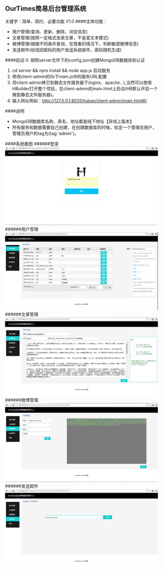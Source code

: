 OurTimes简易后台管理系统
-------------------------
关键字：简单、简约、必要功能 V1.0
####主体功能：
+ 用户管理(查询、更新、删除、浏览信息)
+ 文章管理(按照一定格式发表文章，不是富文本模式)
+ 微博管理(根据不同条件查询，在慎重的情况下，判断敏感微博信息)
+ 发送邮件(给找回密码的用户发送系统邮件，密码随机生成)

####启动
 0. 按照server文件下的config.json创建MongoDB数据库和认证
 1. cd server && npm install && node app.js 启动服务   
 2. 修改client-admin的lib下main.js中的服务URL配置
 3. 将client-admin拷贝到静态文件服务器下(nginx、apache...),当然可以使用HBuilder打开整个项目，在client-admin的main.html上启动(HB默认开启一个微型静态文件服务器)。    
 4. 输入网址例如：http://127.0.0.1:8020/tuban/client-admin/main.html#/  

####说明
+ MongoDB数据库名称、表名、地址都是线下地址【非线上版本】
+ 所有服务和数据需要自己创建，在创建数据库的时候，给定一个管理员用户，管理员用户的tag为{tag:'admin'}。

####系统截图
######登录
![登录](pics/login.png)
######用户管理
![登录](pics/user.png)
######文章管理
![登录](pics/article.png)
######微博管理
![登录](pics/weibo.png)
######发送邮件
![登录](pics/email.png)




 
 